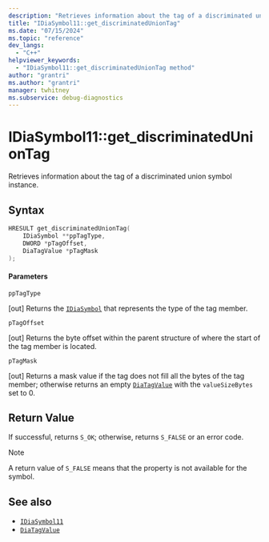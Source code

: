 ```yaml
---
description: "Retrieves information about the tag of a discriminated union symbol instance."
title: "IDiaSymbol11::get_discriminatedUnionTag"
ms.date: "07/15/2024"
ms.topic: "reference"
dev_langs:
  - "C++"
helpviewer_keywords:
  - "IDiaSymbol11::get_discriminatedUnionTag method"
author: "grantri"
ms.author: "grantri"
manager: twhitney
ms.subservice: debug-diagnostics
---
```

# IDiaSymbol11::get_discriminatedUnionTag

Retrieves information about the tag of a discriminated union symbol instance.

## Syntax

```C++
HRESULT get_discriminatedUnionTag(
    IDiaSymbol **ppTagType,
    DWORD *pTagOffset,
    DiaTagValue *pTagMask
);
```

#### Parameters

 `ppTagType`

[out] Returns the [`IDiaSymbol`](../../debugger//debug-interface-access/idiasymbol.md) that represents the type of the tag member.

 `pTagOffset`

[out] Returns the byte offset within the parent structure of where the start of the tag member is located.

 `pTagMask`

[out] Returns a mask value if the tag does not fill all the bytes of the tag member; otherwise returns an empty [`DiaTagValue`](../../debugger/debug-interface-access/diatagvalue.md) with the `valueSizeBytes` set to 0.

## Return Value

 If successful, returns `S_OK`; otherwise, returns `S_FALSE` or an error code.

> [!NOTE]
> A return value of `S_FALSE` means that the property is not available for the symbol.

## See also

- [`IDiaSymbol11`](../../debugger/debug-interface-access/idiasymbol11.md)
- [`DiaTagValue`](../../debugger/debug-interface-access/diatagvalue.md)
